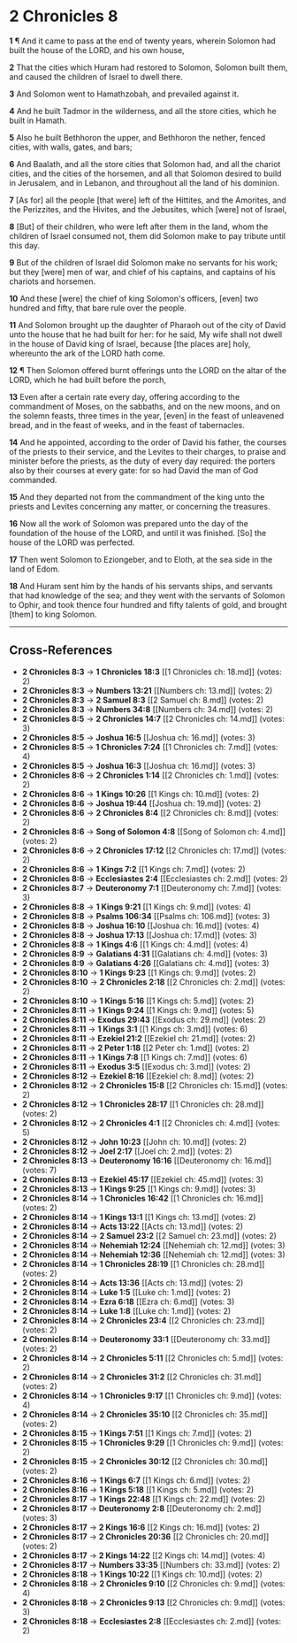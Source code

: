 # 2 Chronicles 8

**1** ¶ And it came to pass at the end of twenty years, wherein Solomon had built the house of the LORD, and his own house,

**2** That the cities which Huram had restored to Solomon, Solomon built them, and caused the children of Israel to dwell there.

**3** And Solomon went to Hamathzobah, and prevailed against it.

**4** And he built Tadmor in the wilderness, and all the store cities, which he built in Hamath.

**5** Also he built Bethhoron the upper, and Bethhoron the nether, fenced cities, with walls, gates, and bars;

**6** And Baalath, and all the store cities that Solomon had, and all the chariot cities, and the cities of the horsemen, and all that Solomon desired to build in Jerusalem, and in Lebanon, and throughout all the land of his dominion.

**7** [As for] all the people [that were] left of the Hittites, and the Amorites, and the Perizzites, and the Hivites, and the Jebusites, which [were] not of Israel,

**8** [But] of their children, who were left after them in the land, whom the children of Israel consumed not, them did Solomon make to pay tribute until this day.

**9** But of the children of Israel did Solomon make no servants for his work; but they [were] men of war, and chief of his captains, and captains of his chariots and horsemen.

**10** And these [were] the chief of king Solomon's officers, [even] two hundred and fifty, that bare rule over the people.

**11** And Solomon brought up the daughter of Pharaoh out of the city of David unto the house that he had built for her: for he said, My wife shall not dwell in the house of David king of Israel, because [the places are] holy, whereunto the ark of the LORD hath come.

**12** ¶ Then Solomon offered burnt offerings unto the LORD on the altar of the LORD, which he had built before the porch,

**13** Even after a certain rate every day, offering according to the commandment of Moses, on the sabbaths, and on the new moons, and on the solemn feasts, three times in the year, [even] in the feast of unleavened bread, and in the feast of weeks, and in the feast of tabernacles.

**14** And he appointed, according to the order of David his father, the courses of the priests to their service, and the Levites to their charges, to praise and minister before the priests, as the duty of every day required: the porters also by their courses at every gate: for so had David the man of God commanded.

**15** And they departed not from the commandment of the king unto the priests and Levites concerning any matter, or concerning the treasures.

**16** Now all the work of Solomon was prepared unto the day of the foundation of the house of the LORD, and until it was finished. [So] the house of the LORD was perfected.

**17** Then went Solomon to Eziongeber, and to Eloth, at the sea side in the land of Edom.

**18** And Huram sent him by the hands of his servants ships, and servants that had knowledge of the sea; and they went with the servants of Solomon to Ophir, and took thence four hundred and fifty talents of gold, and brought [them] to king Solomon.

---

## Cross-References

- **2 Chronicles 8:3** → **1 Chronicles 18:3** [[1 Chronicles ch: 18.md]] (votes: 2)
- **2 Chronicles 8:3** → **Numbers 13:21** [[Numbers ch: 13.md]] (votes: 2)
- **2 Chronicles 8:3** → **2 Samuel 8:3** [[2 Samuel ch: 8.md]] (votes: 2)
- **2 Chronicles 8:3** → **Numbers 34:8** [[Numbers ch: 34.md]] (votes: 2)
- **2 Chronicles 8:5** → **2 Chronicles 14:7** [[2 Chronicles ch: 14.md]] (votes: 3)
- **2 Chronicles 8:5** → **Joshua 16:5** [[Joshua ch: 16.md]] (votes: 3)
- **2 Chronicles 8:5** → **1 Chronicles 7:24** [[1 Chronicles ch: 7.md]] (votes: 4)
- **2 Chronicles 8:5** → **Joshua 16:3** [[Joshua ch: 16.md]] (votes: 3)
- **2 Chronicles 8:6** → **2 Chronicles 1:14** [[2 Chronicles ch: 1.md]] (votes: 2)
- **2 Chronicles 8:6** → **1 Kings 10:26** [[1 Kings ch: 10.md]] (votes: 2)
- **2 Chronicles 8:6** → **Joshua 19:44** [[Joshua ch: 19.md]] (votes: 2)
- **2 Chronicles 8:6** → **2 Chronicles 8:4** [[2 Chronicles ch: 8.md]] (votes: 2)
- **2 Chronicles 8:6** → **Song of Solomon 4:8** [[Song of Solomon ch: 4.md]] (votes: 2)
- **2 Chronicles 8:6** → **2 Chronicles 17:12** [[2 Chronicles ch: 17.md]] (votes: 2)
- **2 Chronicles 8:6** → **1 Kings 7:2** [[1 Kings ch: 7.md]] (votes: 2)
- **2 Chronicles 8:6** → **Ecclesiastes 2:4** [[Ecclesiastes ch: 2.md]] (votes: 2)
- **2 Chronicles 8:7** → **Deuteronomy 7:1** [[Deuteronomy ch: 7.md]] (votes: 3)
- **2 Chronicles 8:8** → **1 Kings 9:21** [[1 Kings ch: 9.md]] (votes: 4)
- **2 Chronicles 8:8** → **Psalms 106:34** [[Psalms ch: 106.md]] (votes: 3)
- **2 Chronicles 8:8** → **Joshua 16:10** [[Joshua ch: 16.md]] (votes: 4)
- **2 Chronicles 8:8** → **Joshua 17:13** [[Joshua ch: 17.md]] (votes: 3)
- **2 Chronicles 8:8** → **1 Kings 4:6** [[1 Kings ch: 4.md]] (votes: 4)
- **2 Chronicles 8:9** → **Galatians 4:31** [[Galatians ch: 4.md]] (votes: 3)
- **2 Chronicles 8:9** → **Galatians 4:26** [[Galatians ch: 4.md]] (votes: 3)
- **2 Chronicles 8:10** → **1 Kings 9:23** [[1 Kings ch: 9.md]] (votes: 2)
- **2 Chronicles 8:10** → **2 Chronicles 2:18** [[2 Chronicles ch: 2.md]] (votes: 2)
- **2 Chronicles 8:10** → **1 Kings 5:16** [[1 Kings ch: 5.md]] (votes: 2)
- **2 Chronicles 8:11** → **1 Kings 9:24** [[1 Kings ch: 9.md]] (votes: 5)
- **2 Chronicles 8:11** → **Exodus 29:43** [[Exodus ch: 29.md]] (votes: 2)
- **2 Chronicles 8:11** → **1 Kings 3:1** [[1 Kings ch: 3.md]] (votes: 6)
- **2 Chronicles 8:11** → **Ezekiel 21:2** [[Ezekiel ch: 21.md]] (votes: 2)
- **2 Chronicles 8:11** → **2 Peter 1:18** [[2 Peter ch: 1.md]] (votes: 2)
- **2 Chronicles 8:11** → **1 Kings 7:8** [[1 Kings ch: 7.md]] (votes: 6)
- **2 Chronicles 8:11** → **Exodus 3:5** [[Exodus ch: 3.md]] (votes: 2)
- **2 Chronicles 8:12** → **Ezekiel 8:16** [[Ezekiel ch: 8.md]] (votes: 2)
- **2 Chronicles 8:12** → **2 Chronicles 15:8** [[2 Chronicles ch: 15.md]] (votes: 2)
- **2 Chronicles 8:12** → **1 Chronicles 28:17** [[1 Chronicles ch: 28.md]] (votes: 2)
- **2 Chronicles 8:12** → **2 Chronicles 4:1** [[2 Chronicles ch: 4.md]] (votes: 5)
- **2 Chronicles 8:12** → **John 10:23** [[John ch: 10.md]] (votes: 2)
- **2 Chronicles 8:12** → **Joel 2:17** [[Joel ch: 2.md]] (votes: 2)
- **2 Chronicles 8:13** → **Deuteronomy 16:16** [[Deuteronomy ch: 16.md]] (votes: 7)
- **2 Chronicles 8:13** → **Ezekiel 45:17** [[Ezekiel ch: 45.md]] (votes: 3)
- **2 Chronicles 8:13** → **1 Kings 9:25** [[1 Kings ch: 9.md]] (votes: 3)
- **2 Chronicles 8:14** → **1 Chronicles 16:42** [[1 Chronicles ch: 16.md]] (votes: 2)
- **2 Chronicles 8:14** → **1 Kings 13:1** [[1 Kings ch: 13.md]] (votes: 2)
- **2 Chronicles 8:14** → **Acts 13:22** [[Acts ch: 13.md]] (votes: 2)
- **2 Chronicles 8:14** → **2 Samuel 23:2** [[2 Samuel ch: 23.md]] (votes: 2)
- **2 Chronicles 8:14** → **Nehemiah 12:24** [[Nehemiah ch: 12.md]] (votes: 3)
- **2 Chronicles 8:14** → **Nehemiah 12:36** [[Nehemiah ch: 12.md]] (votes: 3)
- **2 Chronicles 8:14** → **1 Chronicles 28:19** [[1 Chronicles ch: 28.md]] (votes: 2)
- **2 Chronicles 8:14** → **Acts 13:36** [[Acts ch: 13.md]] (votes: 2)
- **2 Chronicles 8:14** → **Luke 1:5** [[Luke ch: 1.md]] (votes: 2)
- **2 Chronicles 8:14** → **Ezra 6:18** [[Ezra ch: 6.md]] (votes: 3)
- **2 Chronicles 8:14** → **Luke 1:8** [[Luke ch: 1.md]] (votes: 2)
- **2 Chronicles 8:14** → **2 Chronicles 23:4** [[2 Chronicles ch: 23.md]] (votes: 2)
- **2 Chronicles 8:14** → **Deuteronomy 33:1** [[Deuteronomy ch: 33.md]] (votes: 2)
- **2 Chronicles 8:14** → **2 Chronicles 5:11** [[2 Chronicles ch: 5.md]] (votes: 2)
- **2 Chronicles 8:14** → **2 Chronicles 31:2** [[2 Chronicles ch: 31.md]] (votes: 2)
- **2 Chronicles 8:14** → **1 Chronicles 9:17** [[1 Chronicles ch: 9.md]] (votes: 4)
- **2 Chronicles 8:14** → **2 Chronicles 35:10** [[2 Chronicles ch: 35.md]] (votes: 2)
- **2 Chronicles 8:15** → **1 Kings 7:51** [[1 Kings ch: 7.md]] (votes: 2)
- **2 Chronicles 8:15** → **1 Chronicles 9:29** [[1 Chronicles ch: 9.md]] (votes: 2)
- **2 Chronicles 8:15** → **2 Chronicles 30:12** [[2 Chronicles ch: 30.md]] (votes: 2)
- **2 Chronicles 8:16** → **1 Kings 6:7** [[1 Kings ch: 6.md]] (votes: 2)
- **2 Chronicles 8:16** → **1 Kings 5:18** [[1 Kings ch: 5.md]] (votes: 2)
- **2 Chronicles 8:17** → **1 Kings 22:48** [[1 Kings ch: 22.md]] (votes: 2)
- **2 Chronicles 8:17** → **Deuteronomy 2:8** [[Deuteronomy ch: 2.md]] (votes: 3)
- **2 Chronicles 8:17** → **2 Kings 16:6** [[2 Kings ch: 16.md]] (votes: 2)
- **2 Chronicles 8:17** → **2 Chronicles 20:36** [[2 Chronicles ch: 20.md]] (votes: 2)
- **2 Chronicles 8:17** → **2 Kings 14:22** [[2 Kings ch: 14.md]] (votes: 4)
- **2 Chronicles 8:17** → **Numbers 33:35** [[Numbers ch: 33.md]] (votes: 2)
- **2 Chronicles 8:18** → **1 Kings 10:22** [[1 Kings ch: 10.md]] (votes: 2)
- **2 Chronicles 8:18** → **2 Chronicles 9:10** [[2 Chronicles ch: 9.md]] (votes: 4)
- **2 Chronicles 8:18** → **2 Chronicles 9:13** [[2 Chronicles ch: 9.md]] (votes: 3)
- **2 Chronicles 8:18** → **Ecclesiastes 2:8** [[Ecclesiastes ch: 2.md]] (votes: 2)
